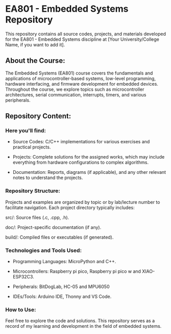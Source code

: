 # **EA801 - Embedded Systems Repository**
This repository contains all source codes, projects, and materials developed for the EA801 - Embedded Systems discipline at [Your University/College Name, if you want to add it].

## About the Course:

The Embedded Systems (EA801) course covers the fundamentals and applications of microcontroller-based systems, low-level programming, hardware interfacing, and firmware development for embedded devices. Throughout the course, we explore topics such as microcontroller architectures, serial communication, interrupts, timers, and various peripherals.

## Repository Content:

### Here you'll find:

* Source Codes: C/C++ implementations for various exercises and practical projects.

* Projects: Complete solutions for the assigned works, which may include everything from hardware configurations to complex algorithms.

* Documentation: Reports, diagrams (if applicable), and any other relevant notes to understand the projects.

### Repository Structure:

Projects and examples are organized by topic or by lab/lecture number to facilitate navigation. Each project directory typically includes:

src/: Source files (.c, .cpp, .h).

doc/: Project-specific documentation (if any).

build/: Compiled files or executables (if generated).

### Technologies and Tools Used:

* Programming Languages: MicroPython and C++. 

* Microcontrollers: Raspberry pi pico, Raspberry pi pico w and XIAO-ESP32C3.

* Peripherals: BitDogLab, HC-05 and MPU6050

* IDEs/Tools: Arduino IDE, Thonny and VS Code.

### How to Use:

Feel free to explore the code and solutions. This repository serves as a record of my learning and development in the field of embedded systems.
